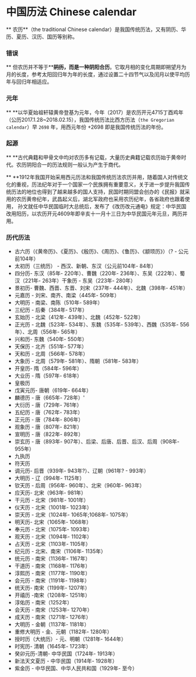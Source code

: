 # 中国历法 Chinese calendar

  **   农历**（the traditional Chinese calendar）是我国传统历法，又有阴历、华历、夏历、汉历、国历等别称。

### 错误

  **   但农历并不等于**~~**阴历**~~**，而是一种阴阳合历**。它取月相的变化周期即朔望月为月的长度，参考太阳回归年为年的长度，通过设置二十四节气以及闰月以使平均历年与回归年相适应。

### 元年

  **   **以华夏始祖轩辕黄帝登基为元年，今年（2017）是农历开元4715丁酉鸡年（公历2017.1.28~2018.02.15），我国传统历法比西方历法（`the Gregorian calendar`）早 `2698` 年，用西元年份 +2698 即是我国传统历法的年份。

### 起源

  **   **古代典籍和甲骨文中均对农历多有记载，大量历史典籍记载农历始于黄帝时代。农历阴阳合一的历法规则一般认为产生于商代。

  **   **1912年我国开始采用西元历法和我国传统历法农历并用，随着国人对传统文化的重视，历法纪年对于一个国家一个民族拥有重要意义，关于进一步提升我国传统历法的地位也得到了越来越多的国人支持，民国时期同盟会创办的《民报》就采用的农历黄帝纪年，武昌起义后，湖北军政府也采用农历纪年，各省政府也跟着使用， 孙文就任中华民国临时大总统后，发布了《改历改元通电》规定：中华民国改用阳历，以农历开元4609年即辛亥十一月十三日为中华民国元年元旦，两历并用。

### 历代历法

* 古六历（《黄帝历》、《夏历》、《殷历》、《周历》、《鲁历》、《颛顼历》）（? - 公元前104年）
* 太初历（三统历） - 西汉、新朝、东汉（公元前104年- 84年）
* 四分历- 东汉（85年- 220年）、曹魏（220年- 236年）、东吴（222年）、蜀汉（221年- 263年）干象历 - 东吴（223年- 280年）
* 景初历- 曹魏、西晋、东晋、刘宋（237年- 444年）、北魏（398年- 451年）
* 元嘉历 - 刘宋、南齐、南梁（445年- 509年）
* 大明历 - 南梁、南陈（510年- 589年）
* 三纪历 - 后秦（384年- 517年）
* 玄始历 - 北梁（412年- 439年）、北魏（452年- 522年）
* 正光历 - 北魏（523年- 534年）、东魏（535年- 539年）、西魏（535年- 556年）、北周（556年- 565年）
* 兴和历- 东魏（540年- 550年）
* 天保历 - 北齐（551年- 577年）
* 天和历 - 北周（566年- 578年）
* 大象历 - 北周（579年- 581年）、隋朝（581年- 583年）
* 开皇历- 隋（584年- 596年）
* 大业历 - 隋（597年- 618年）
* 皇极历
* 戊寅元历- 唐朝（619年- 664年）
* 麟德历 - 唐（665年- 728年）'
* 大衍历 - 唐（729年- 761年）
* 五纪历 - 唐（762年- 783年）
* 正元历 - 唐（784年- 806年）
* 观象历 - 唐（807年- 821年）
* 宣明历 - 唐（822年- 892年）
* 崇玄历 - 唐（893年- 907年）、后梁、后唐、后晋、后汉、后周（908年- 955年）
* 九执历
* 符天历
* 调元历- 后晋（939年- 943年?）、辽朝（961年? - 993年）
* 大明历 - 辽（994年- 1125年）
* 钦天历 - 后周（956年- 960年）、北宋（960年- 963年）
* 应天历- 北宋（963年- 981年）
* 干元历 - 北宋（981年- 1001年）
* 仪天历 - 北宋（1001年- 1023年）
* 崇天历 - 北宋（1024年- 1065年;1068年- 1075年）
* 明天历- 北宋（1065年- 1068年）
* 奉元历 - 北宋（1075年- 1093年）
* 观天历 - 北宋（1094年- 1102年）
* 占天历 - 北宋（1103年- 1105年）
* 纪元历 - 北宋、南宋（1106年- 1135年）
* 统元历 - 南宋（1136年- 1167年）
* 干道历 - 南宋（1168年- 1176年）
* 淳熙历 - 南宋（1177年- 1190年）
* 会元历 - 南宋（1191年- 1198年）
* 统天历- 南宋（1199年- 1207年）
* 开禧历 -南宋（1208年- 1251年）
* 淳佑历 - 南宋（1252年）
* 会天历 - 南宋（1253年- 1270年）
* 成天历 - 南宋（1271年- 1276年）
* 大明历 - 金朝（1137年- 1181年）
* 重修大明历 - 金、元朝（1182年- 1280年）
* 授时历（大统历）- 元、明朝（1281年- 1644年）
* 时宪历- 清朝（1645年- 1723年）
* 癸卯元历-清朝- 中华民国（1724年- 1913年）
* 新法天文夏历 - 中华民国（1914年- 1928年）
* 紫金历 - 中华民国、中华人民共和国（1929年- 至今）



